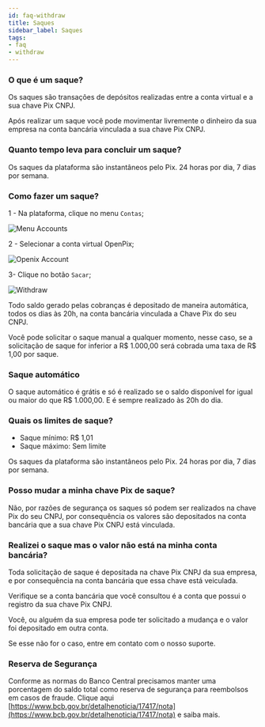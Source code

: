 ```yaml
---
id: faq-withdraw
title: Saques
sidebar_label: Saques
tags:
- faq
- withdraw
---
```


### O que é um saque?

Os saques são transações de depósitos realizadas entre a conta virtual e a sua chave Pix CNPJ.

Após realizar um saque você pode movimentar livremente o dinheiro da sua empresa na conta bancária vinculada a sua chave Pix CNPJ.

### Quanto tempo leva para concluir um saque?

Os saques da plataforma são instantâneos pelo Pix. 24 horas por dia, 7 dias por semana.

### Como fazer um saque?

1 - Na plataforma, clique no menu `Contas`;

![Menu Accounts](/img/FAQ/accounts-menu.png)

2 - Selecionar a conta virtual OpenPix;

![Openix Account](/img/FAQ/account-openpix.png)

3- Clique no botão `Sacar`;

![Withdraw](/img/FAQ/withdraw-modal.png)

Todo saldo gerado pelas cobranças é depositado de maneira automática, todos os dias às 20h, na conta bancária vinculada a Chave Pix do seu CNPJ.

Você pode solicitar o saque manual a qualquer momento, nesse caso, se a solicitação de saque for inferior a R$ 1.000,00 será cobrada uma taxa de R$ 1,00 por saque.

### Saque automático

O saque automático é grátis e só é realizado se o saldo disponível for igual ou maior do que R$ 1.000,00.
E é sempre realizado às 20h do dia.

### Quais os limites de saque?

- Saque mínimo: R$ 1,01
- Saque máximo: Sem limite

Os saques da plataforma são instantâneos pelo Pix. 24 horas por dia, 7 dias por semana.

### Posso mudar a minha chave Pix de saque?

Não, por razões de segurança os saques só podem ser realizados na chave Pix do seu CNPJ, por consequência os valores são depositados na conta bancária que a sua chave Pix CNPJ está vinculada.

### Realizei o saque mas o valor não está na minha conta bancária?

Toda solicitação de saque é depositada na chave Pix CNPJ da sua empresa, e por consequência na conta bancária que essa chave está veiculada.

Verifique se a conta bancária que você consultou é a conta que possui o registro da sua chave Pix CNPJ.

Você, ou alguém da sua empresa pode ter solicitado a mudança e o valor foi depositado em outra conta.

Se esse não for o caso, entre em contato com o nosso suporte.

### Reserva de Segurança

Conforme as normas do Banco Central precisamos manter uma porcentagem do saldo total como reserva de segurança para reembolsos em casos de fraude. Clique aqui [https://www.bcb.gov.br/detalhenoticia/17417/nota](https://www.bcb.gov.br/detalhenoticia/17417/nota) e saiba mais.
